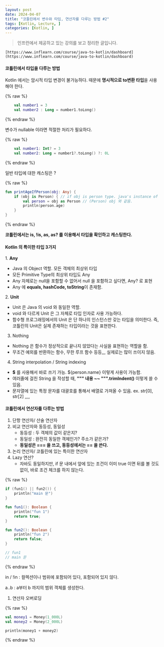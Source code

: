 ```yaml
---
layout: post
date: 2024-04-07
title: "코틀린에서 변수와 타입, 연산자를 다루는 방법 #2"
tags: [Kotlin, Lecture, ]
categories: [Kotlin, ]
---
```



> 인프런에서 제공하고 있는 강의를 보고 정리한 글입니다.


	[https://www.inflearn.com/course/java-to-kotlin/dashboard](https://www.inflearn.com/course/java-to-kotlin/dashboard)



#### **코틀린에서 타입을 다루는 방법**


Kotlin 에서는 암시적 타입 변경이 불가능하다. 때문에 **명시적으로 to변환 타입**을 사용해야 한다.



{% raw %}
```kotlin
    val number1 = 3
    val number2 : Long = number1.toLong()
```
{% endraw %}



변수가 nullable 이라면 적절한 처리가 필요하다.



{% raw %}
```kotlin
    val number1: Int? = 3
    val number2: Long = number1?.toLong() ?: 0L
```
{% endraw %}



일반 타입에 대한 캐스팅은 ?



{% raw %}
```kotlin
fun printAgeIfPerson(obj: Any) {
    if (obj is Person) { // if obj is person type. java's instance of
        val person = obj as Person // (Person) obj 와 같음.
        println(person.age)
    }
}
```
{% endraw %}



**코틀린에서는 is, !is, as, as? 를 이용해서 타입을 확인하고 캐스팅한다.**



#### Kotlin 의 특이한 타입 3가지


1. **Any**

- Java 의 Object 역할. 모든 객체의 최상위 타입
- 모든 Primitive Type의 최상위 타입도 Any
- Any 자체로는 null을 포함할 수 없어서 null 을 포함하고 싶다면, Any? 로 표현
- Any 에 **equals, hashCode, toString**이 존재함.

2. **Unit**

- Unit 은 Java 의 void 와 동일한 역할.
- void 와 다르게 Unit 은 그 자체로 타입 인자로 사용 가능하다.
- 함수형 프로그래밍에서의 Unit 은 단 하나의 인스턴스만 갖는 타입을 의미한다. 즉, 코틀린의 Unit은 실제 존재하는 타입이라는 것을 표현한다.

3. Nothing

- Nothing 은 함수가 정상적으로 끝나지 않았다는 사실을 표현하는 역할을 함.
- 무조건 예외를 반환하는 함수, 무한 루프 함수 등등,,, 실제로는 많이 쓰이지 않음.

4. String interpolation / String indexing

- **$** 를 사용해서 바로 쓰기 가능. ${person.name} 이렇게 사용이 가능함.
- 여러줄에 걸친 String 을 작성할 때, **""" 내용 ~~ """.trimIndent()** 이렇게 쓸 수 있음.
- 문자열에 있는 특정 문자를 대괄호를 통해서 배열로 가져올 수 있음. ex. str[0], str[2] ,,,,


#### **코틀린에서 연산자를 다루는 방법**

1. 단항 연산자/ 산술 연산자
2. 비교 연산자와 동등성, 동일성
	- 동등성 : 두 객체의 값이 같은지?
	- 동일성 : 완전히 동일한 객체인가? 주소가 같은가?
	- **동일성은 === 을 쓰고, 동등성에서는 == 을 쓴다.**
3. 논리 연산자/ 코틀린에 있는 특이한 연산자
4. Lazy 연산?
	- 자바도 동일하지만, if 문 내에서 앞에 있는 조건이 이미 true 이면 뒤를 볼 것도 없이, 바로 조건 체크를 하지 않는다.


{% raw %}
```kotlin
if (fun1() || fun2()) {
	println("main 문")
}

fun fun1(): Boolean {
	println("fun 1")
    return true;
}

fun fun2(): Boolean {
	println("fun 2")
    return false;
}

// fun1
// main 문
```
{% endraw %}



in / !in : 컬렉션이나 범위에 포함되어 있다, 포함되어 있지 않다.


a..b : a부터 b 까지의 범위 객체를 생성한다.

1. 연산자 오버로딩


{% raw %}
```kotlin
val money1 = Money(1_000L)
val money2 = Money(2_000L)

println(money1 + money2)
```
{% endraw %}


